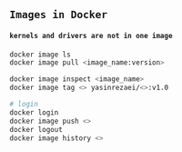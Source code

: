 ## `Images in Docker`

#### `kernels and drivers are not in one image`

```bash
docker image ls
docker image pull <image_name:version>

```

```bash
docker image inspect <image_name>
docker image tag <> yasinrezaei/<>:v1.0
```

```bash
# login
docker login
docker image push <>
docker logout
docker image history <>
```

